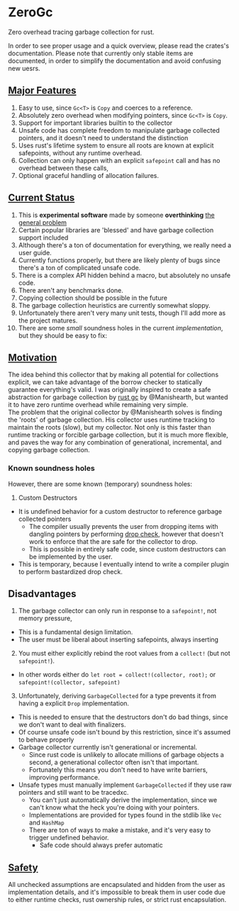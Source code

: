 ZeroGc
=======
Zero overhead tracing garbage collection for rust.

In order to see proper usage and a quick overview, please read the crates's documentation.
Please note that currently only stable items are documented,
in order to simplify the documentation and avoid confusing new uesrs.

## [Major Features](Features.md)
1. Easy to use, since `Gc<T>` is `Copy` and coerces to a reference.
2. Absolutely zero overhead when modifying pointers, since `Gc<T>` is `Copy`.
3. Support for important libraries builtin to the collector
4. Unsafe code has complete freedom to manipulate garbage collected pointers, and it doesn't need to understand the distinction 
5. Uses rust's lifetime system to ensure all roots are known at explicit safepoints, without any runtime overhead.
6. Collection can only happen with an explicit `safepoint` call and has no overhead between these calls,
7. Optional graceful handling of allocation failures.

## [Current Status](Status.md)
1. This is **experimental software** made by someone **overthinking** [the general problem](https://xkcd.com/1592/)
2. Certain popular libraries are 'blessed' and have garbage collection support included
3. Although there's a ton of documentation for everything, we really need a user guide.
4. Currently functions properly, but there are likely plenty of bugs since there's a ton of complicated unsafe code.
5. There is a complex API hidden behind a macro, but absolutely no unsafe code.
6. There aren't any benchmarks done.
7. Copying collection should be possible in the future
8. The garbage collection heuristics are currently somewhat sloppy.
9. Unfortunately there aren't very many unit tests, though I'll add more as the project matures.
10. There are some _small_ soundness holes in the current _implementation_,
   but they should be easy to fix:


## [Motivation](Motivation.md)
The idea behind this collector that by making all potential for collections explicit,
we can take advantage of the borrow checker to statically guarantee everything's valid.
I was originally inspired to create a safe abstraction for garbage collection by [rust gc](https://github.com/Manishearth/rust-gc) by @Manishearth,
but wanted it to have zero runtime overhead while remaining very simple.\
The problem that the original collector by @Manishearth solves is finding the 'roots' of garbage collection.
His collector uses runtime tracking to maintain the roots (slow),
but my collector.
Not only is this faster than runtime tracking or forcible garbage collection, but it is much more flexible,
and paves the way for any combination of generational, incremental, and copying garbage collection.


### Known soundness holes
However, there are some known (temporary) soundness holes:
1. Custom Destructors
  - It is undefined behavior for a custom destructor to reference garbage collected pointers
    - The compiler usually prevents the user from dropping items with dangling pointers
       by performing [drop check](https://doc.rust-lang.org/nightly/nomicon/dropck.html),
       however that doesn't work to enforce that the are safe for the collector to drop.
    - This is possible in entirely safe code, since custom destructors can be implemented by the user.
  - This is temporary, because I eventually intend to write a compiler plugin to perform bastardized drop check.


## Disadvantages
1. The garbage collector can only run in response to a `safepoint!`, not memory pressure,
  - This is a fundamental design limitation.
  - The user must be liberal about inserting safepoints, always inserting
2. You must either explicitly rebind the root values from a `collect!` (but not `safepoint!`).
  - In other words either do `let root = collect!(collector, root);` or `safepoint!(collector, safepoint)`  
3. Unfortunately, deriving `GarbageCollected` for a type prevents it from having a explicit `Drop` implementation.
  - This is needed to ensure that the destructors don't do bad things, since we don't want to deal with finalizers.
  - Of course unsafe code isn't bound by this restriction, since it's assumed to behave properly
- Garbage collector currently isn't generational or incremental.
  - Since rust code is unlikely to allocate millions of garbage objects a second,
    a generational collector often isn't that important.
  - Fortunately this means you don't need to have write barriers, improving performance.
- Unsafe types must manually implement `GarbageCollected` if they use raw pointers and still want to be tracedxc.
  - You can't just automatically derive the implementation, since we can't know what the heck you're doing with your pointers.
  - Implementations are provided for types found in the stdlib like `Vec` and `HashMap`
  - There are ton of ways to make a mistake, and it's very easy to trigger undefined behavior.
    - Safe code should always prefer automatic 


## [Safety](Safety.md)
All unchecked assumptions are encapsulated and hidden from the user as implementation details,
and it's impossible to break them in user code due to either runtime checks,
rust ownership rules, or strict rust encapsulation.

